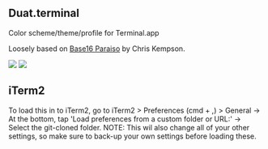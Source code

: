 ## Duat.terminal

Color scheme/theme/profile for Terminal.app

Loosely based on [Base16 Paraiso](http://chriskempson.github.io/base16/#paraiso) by Chris Kempson.

![](http://i.imgur.com/DTEMu46.png)
![](http://i.imgur.com/t68CoDE.png)

## iTerm2

To load this in to iTerm2, go to iTerm2 > Preferences (cmd + ,) > General -> At the bottom, tap 'Load preferences from a custom folder or URL:' -> Select the git-cloned folder.
NOTE: This wil also change all of your other settings, so make sure to back-up your own settings before loading these.
